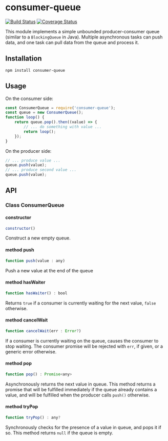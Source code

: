 # consumer-queue

[![Build Status](https://travis-ci.com/stanford-oval/consumer-queue.svg?branch=master)](https://travis-ci.com/stanford-oval/consumer-queue) [![Coverage Status](https://coveralls.io/repos/github/stanford-oval/consumer-queue/badge.svg?branch=master)](https://coveralls.io/github/stanford-oval/consumer-queue?branch=master)

This module implements a simple unbounded producer-consumer queue (similar to a `BlockingQueue` in Java).
Multiple asynchronous tasks can push data, and one task can pull data from the queue and process it.

## Installation

```
npm install consumer-queue
```

## Usage

On the consumer side:

```javascript
const ConsumerQueue = require('consumer-queue');
const queue = new ConsumerQueue();
function loop() {
    return queue.pop().then((value) => {
        // ... do something with value ...
        return loop();
    });
}
```

On the producer side:
```javascript
// ... produce value ...
queue.push(value);
// ... produce second value ...
queue.push(value);
```

## API

### Class ConsumerQueue

#### constructor

```javascript
constructor()
```

Construct a new empty queue.

#### method push

```javascript
function push(value : any)
```

Push a new value at the end of the queue

#### method hasWaiter

```javascript
function hasWaiter() : bool
```

Returns `true` if a consumer is currently waiting for the next value, `false` otherwise.

#### method cancelWait

```javascript
function cancelWait(err : Error?)
```

If a consumer is currently waiting on the queue, causes the consumer to stop waiting.
The consumer promise will be rejected with `err`, if given, or a generic error otherwise.

#### method pop

```javascript
function pop() : Promise<any>
```

Asynchronously returns the next value in queue. This method returns a promise that will
be fulfilled immediately if the queue already contains a value, and will be fulfilled
when the producer calls `push()` otherwise.

#### method tryPop

```javascript
function tryPop() : any?
```

Synchronously checks for the presence of a value in queue, and pops it if so.
This method returns `null` if the queue is empty.
